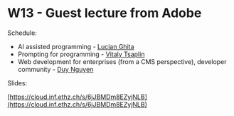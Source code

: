 # W13 - Guest lecture from Adobe

Schedule:

* AI assisted programming - [Lucian Ghita](https://www.linkedin.com/in/lucianghita/?originalSubdomain=ch)
* Prompting for programming - [Vitaly Tsaplin](https://www.linkedin.com/in/vtsaplin/?originalSubdomain=ch)
* Web development for enterprises (from a CMS perspective), developer community - [Duy Nguyen](https://www.linkedin.com/in/duypnguyen/?originalSubdomain=ch)



Slides:

[https://cloud.inf.ethz.ch/s/6jJBMDm8EZyjNLB](https://cloud.inf.ethz.ch/s/6jJBMDm8EZyjNLB)
